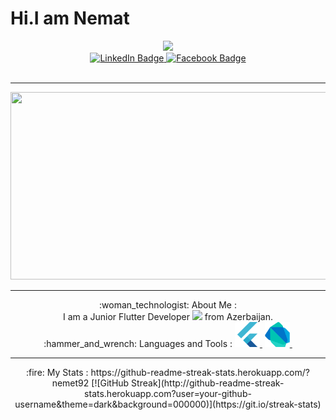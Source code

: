 
<h1>
Hi.I am Nemat
</h1>
<div id="header" align="center">
  <img src="https://media.giphy.com/media/B6wdZEDP2TXRkA83o5/giphy.gif" width="10<div id="badges">
 <div id="badges">
  <a href="https://www.linkedin.com/in/nem%C9%99t-pa%C5%9Fayev-9880091b0/">
    <img src="https://img.shields.io/badge/LinkedIn-blue?style=for-the-badge&logo=linkedin&logoColor=white" alt="LinkedIn Badge"/>
  </a>
 
  <a href="https://www.facebook.com/nemet.pasayev92">
    <img src="https://img.shields.io/badge/Facebook-blue?style=for-the-badge&logo=facebook&logoColor=white" alt="Facebook Badge"/>
  </a>
</div>
                                                                                                                            
  <div id ="badges"> <img src="https://komarev.com/ghpvc/?username=your-github-nemet92&style=flat-square&color=blue" alt=""   />                                                                                                                       

<hr class="dashed">

<div align="center">
  <img src="https://media.giphy.com/media/TLaDluUpSbCKsSskMm/giphy.gif" width="600" height="300"/>
</div>
 <hr class="dashed">
 <div> :woman_technologist: About Me :<br>
I am a Junior Flutter Developer <img src="https://media.giphy.com/media/WUlplcMpOCEmTGBtBW/giphy.gif" width="50"> from Azerbaijan.<div/>
                                                                                                               

<div align="begin">
:hammer_and_wrench: Languages and Tools :
<a href="https://www.flutter.dev"><img src="https://github.com/devicons/devicon/blob/master/icons/flutter/flutter-original.svg" title="Flutter" alt="Flutter" width="40" height="40"/>&nbsp;</a>
<a href="https://www.dart.dev">
  <img src="https://github.com/devicons/devicon/blob/master/icons/dart/dart-original.svg" title="Dart" alt="Dart" width="40" height="40"/>&nbsp;
                                                                                                                                        </a>
</div>
<hr class="dashed">
:fire: My Stats : https://github-readme-streak-stats.herokuapp.com/?nemet92
[![GitHub Streak](http://github-readme-streak-stats.herokuapp.com?user=your-github-username&theme=dark&background=000000)](https://git.io/streak-stats)
